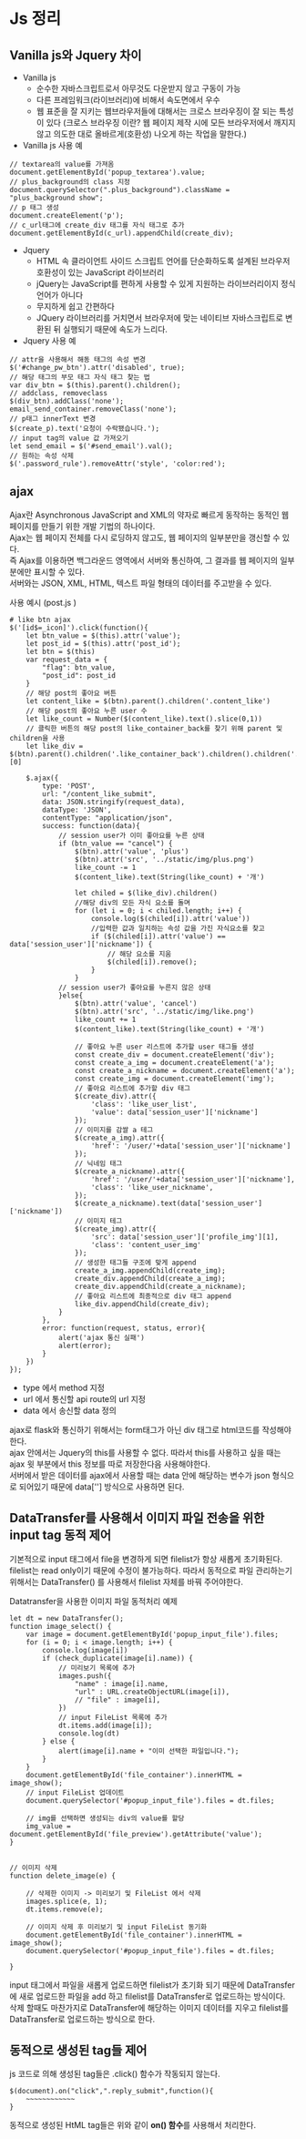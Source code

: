 Js 정리
=============

 Vanilla js와 Jquery 차이
-------------
- Vanilla js 
  + 순수한 자바스크립트로서 아무것도 다운받지 않고 구동이 가능
  + 다른 프레임워크(라이브러리)에 비해서 속도면에서 우수
  + 웹 표준을 잘 지키는 웹브라우저들에 대해서는 크로스 브라우징이 잘 되는 특성이 있다
    (크로스 브라우징 이란? 웹 페이지 제작 시에 모든 브라우저에서 깨지지 않고 의도한 대로 올바르게(호환성) 나오게 하는 작업을 말한다.)  
- Vanilla js 사용 예
```
// textarea의 value를 가져옴
document.getElementById('popup_textarea').value;
// plus_background의 class 지정
document.querySelector(".plus_background").className = "plus_background show";
// p 태그 생성
document.createElement('p');
// c_url태그에 create_div 태그를 자식 태그로 추가
document.getElementById(c_url).appendChild(create_div);
```
- Jquery
  + HTML 속 클라이언트 사이드 스크립트 언어를 단순화하도록 설계된 브라우저 호환성이 있는 JavaScript 라이브러리  
  + jQuery는 JavaScript를 편하게 사용할 수 있게 지원하는 라이브러리이지 정식 언어가 아니다
  + 무지하게 쉽고 간편하다
  + JQuery 라이브러리를 거치면서 브라우저에 맞는 네이티브 자바스크립트로 변환된 뒤 실행되기 때문에 속도가 느리다.
- Jquery 사용 예
```
// attr을 사용해서 해동 태그의 속성 변경
$('#change_pw_btn').attr('disabled', true);
// 해당 태그의 부모 태그 자식 태그 찾는 법
var div_btn = $(this).parent().children();
// addclass, removeclass
$(div_btn).addClass('none');
email_send_container.removeClass('none');
// p태그 innerText 변경
$(create_p).text('요청이 수락됐습니다.');
// input tag의 value 값 가져오기
let send_email = $('#send_email').val();
// 원하는 속성 삭제
$('.password_rule').removeAttr('style', 'color:red');
```

ajax
-------------
Ajax란 Asynchronous JavaScript and XML의 약자로 빠르게 동작하는 동적인 웹 페이지를 만들기 위한 개발 기법의 하나이다.  
Ajax는 웹 페이지 전체를 다시 로딩하지 않고도, 웹 페이지의 일부분만을 갱신할 수 있다.  
즉 Ajax를 이용하면 백그라운드 영역에서 서버와 통신하여, 그 결과를 웹 페이지의 일부분에만 표시할 수 있다.  
서버와는 JSON, XML, HTML, 텍스트 파일 형태의 데이터를 주고받을 수 있다. 

사용 예시 (post.js )
```
# like btn ajax
$('[id$=_icon]').click(function(){
    let btn_value = $(this).attr('value');
    let post_id = $(this).attr('post_id');
    let btn = $(this)
    var request_data = {
        "flag": btn_value,
        "post_id": post_id
    }
    // 해당 post의 좋아요 버튼
    let content_like = $(btn).parent().children('.content_like')
    // 해당 post의 좋아요 누른 user 수
    let like_count = Number($(content_like).text().slice(0,1))
    // 클릭한 버튼의 해당 post의 like_container_back를 찾기 위해 parent 및 children을 사용
    let like_div = $(btn).parent().children('.like_container_back').children().children('.like_user_list_container')[0]

    $.ajax({
        type: 'POST',
        url: "/content_like_submit",
        data: JSON.stringify(request_data),
        dataType: 'JSON',
        contentType: "application/json",
        success: function(data){
            // session user가 이미 좋아요를 누른 상태
            if (btn_value == "cancel") {
                $(btn).attr('value', 'plus')
                $(btn).attr('src', '../static/img/plus.png')
                like_count -= 1
                $(content_like).text(String(like_count) + '개')

                let chiled = $(like_div).children()
                //해당 div의 모든 자식 요소를 돌며
                for (let i = 0; i < chiled.length; i++) {
                    console.log($(chiled[i]).attr('value'))
                    //입력한 값과 일치하는 속성 값을 가진 자식요소를 찾고
                    if ($(chiled[i]).attr('value') == data['session_user']['nickname']) {
                        // 해당 요소를 지움
                        $(chiled[i]).remove();
                    }
                }
            // session user가 좋아요를 누른지 않은 상태
            }else{ 
                $(btn).attr('value', 'cancel')
                $(btn).attr('src', '../static/img/like.png')
                like_count += 1
                $(content_like).text(String(like_count) + '개')
                
                // 좋아요 누른 user 리스트에 추가할 user 태그들 생성
                const create_div = document.createElement('div');
                const create_a_img = document.createElement('a');
                const create_a_nickname = document.createElement('a');
                const create_img = document.createElement('img');
                // 좋아요 리스트에 추가할 div 태그
                $(create_div).attr({
                    'class': 'like_user_list',
                    'value': data['session_user']['nickname']
                });
                // 이미지를 감쌀 a 테그
                $(create_a_img).attr({
                    'href': '/user/'+data['session_user']['nickname']
                });
                // 닉네임 태그
                $(create_a_nickname).attr({
                    'href': '/user/'+data['session_user']['nickname'],
                    'class': 'like_user_nickname',
                });
                $(create_a_nickname).text(data['session_user']['nickname'])
                // 이미지 테그
                $(create_img).attr({
                    'src': data['session_user']['profile_img'][1],
                    'class': 'content_user_img'
                });
                // 생성한 태그들 구조에 맞게 append
                create_a_img.appendChild(create_img);
                create_div.appendChild(create_a_img);
                create_div.appendChild(create_a_nickname);
                // 좋아요 리스트에 최종적으로 div 태그 append
                like_div.appendChild(create_div);
            }
        },
        error: function(request, status, error){
            alert('ajax 통신 실패')
            alert(error);
        }
    })
});
```
  + type 에서 method 지정
  + url 에서 통신할 api route의 url 지정  
  + data 에서 송신할 data 정의  
   
ajax로 flask와 통신하기 위해서는 form태그가 아닌 div 태그로 html코드를 작성해야한다.  
ajax 안에서는 Jquery의 this를 사용할 수 없다. 따라서 this를 사용하고 싶을 때는 ajax 윗 부분에서 this 정보를 따로 저장한다음 사용해야한다.  
서버에서 받은 데이터를 ajax에서 사용할 때는 data 안에 해당하는 변수가 json 형식으로 되어있기 때문에 data[''] 방식으로 사용하면 된다.  
 
DataTransfer를 사용해서 이미지 파일 전송을 위한 input tag 동적 제어
------------
기본적으로 input 태그에서 file을 변경하게 되면 filelist가 항상 새롭게 초기화된다.
filelist는 read only이기 때문에 수정이 불가능하다. 따라서 동적으로 파일 관리하는기 위해서는 DataTransfer() 를 사용해서 filelist 자체를 바꿔 주어야한다.

Datatransfer을 사용한 이미지 파일 동적처리 예제
```
let dt = new DataTransfer();
function image_select() {
    var image = document.getElementById('popup_input_file').files;
    for (i = 0; i < image.length; i++) {
        console.log(image[i])
        if (check_duplicate(image[i].name)) {
            // 미리보기 목록에 추가
            images.push({
                "name" : image[i].name,
                "url" : URL.createObjectURL(image[i]),
                // "file" : image[i],
            })
            // input FileList 목록에 추가
            dt.items.add(image[i]);
            console.log(dt)
        } else {
            alert(image[i].name + "이미 선택한 파일입니다.");
        }
    }
    document.getElementById('file_container').innerHTML = image_show();
    // input FileList 업데이트
    document.querySelector('#popup_input_file').files = dt.files;

    // img를 선택하면 생성되는 div의 value를 할당
    img_value = document.getElementById('file_preview').getAttribute('value');
}


// 이미지 삭제
function delete_image(e) {

    // 삭제한 이미지 -> 미리보기 및 FileList 에서 삭제
    images.splice(e, 1);
    dt.items.remove(e);

    // 이미지 삭제 후 미리보기 및 input FileList 동기화
    document.getElementById('file_container').innerHTML = image_show();
    document.querySelector('#popup_input_file').files = dt.files;

}
```
input 태그에서 파일을 새롭게 업로드하면 filelist가 초기화 되기 때문에 DataTransfer에 새로 업로드한 파일을 add 하고 filelist를 DataTransfer로 업로드하는 방식이다.  
삭제 할때도 마찬가지로 DataTransfer에 해당하는 이미지 데이터를 지우고 filelist를 DataTransfer로 업로드하는 방식으로 한다.  


동적으로 생성된 tag들 제어
------------
js 코드로 의해 생성된 tag들은 .click() 함수가 작동되지 않는다.  
```
$(document).on("click",".reply_submit",function(){
    ~~~~~~~~~~~~
}
```
동적으로 생성된 HtML tag들은 위와 같이 **on() 함수**를 사용해서 처리한다.  
